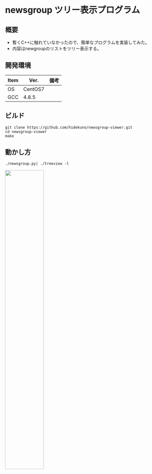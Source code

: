 newsgroup ツリー表示プログラム
=================

## 概要
- 暫くC++に触れていなかったので、簡単なプログラムを実装してみた。
- 内容はnewgroupのリストをツリー表示する。

## 開発環境
| Item   | Ver. |備考|
|--------|--------|--------|
| OS     | CentOS7 | |
| GCC    | 4.8.5||

## ビルド
```
git clone https://github.com/hidekuno/newsgroup-viewer.git
cd newsgroup-viewer
make
```

## 動かし方
```
./newsgroup.py| ./treeview -l
```
<img src="https://user-images.githubusercontent.com/22115777/66184854-64bd2880-e6b8-11e9-863e-867540098065.png" width=50%>
